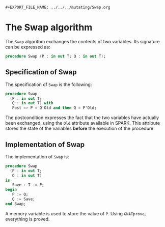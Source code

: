 ```{=org}
#+EXPORT_FILE_NAME: ../../../mutating/Swap.org
```
# The Swap algorithm

The `Swap` algorithm exchanges the contents of two variables. Its
signature can be expressed as:

``` ada
procedure Swap (P : in out T; Q : in out T);
```

## Specification of Swap

The specification of `Swap` is the following:

``` ada
procedure Swap
  (P : in out T;
   Q : in out T) with
   Post => P = Q'Old and then Q = P'Old;
```

The postcondition expresses the fact that the two variables have
actually been exchanged, using the `Old` attribute available in SPARK.
This attribute stores the state of the variables **before** the
execution of the procedure.

## Implementation of Swap

The implementation of `Swap` is:

``` ada
procedure Swap
  (P : in out T;
   Q : in out T)
is
   Save : T := P;
begin
   P := Q;
   Q := Save;
end Swap;
```

A memory variable is used to store the value of `P`. Using `GNATprove`,
everything is proved.
